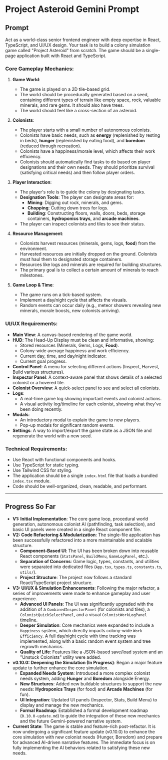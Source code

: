 # Project Asteroid Gemini Prompt

## Prompt

Act as a world-class senior frontend engineer with deep expertise in React, TypeScript, and UI/UX design. Your task is to build a colony simulation game called "Project Asteroid" from scratch. The game should be a single-page application built with React and TypeScript.

### Core Gameplay Mechanics:

1.  **Game World**:
    *   The game is played on a 2D tile-based grid.
    *   The world should be procedurally generated based on a seed, containing different types of terrain like empty space, rock, valuable minerals, and rare gems. It should also have trees.
    *   The world should feel like a cross-section of an asteroid.

2.  **Colonists**:
    *   The player starts with a small number of autonomous colonists.
    *   Colonists have basic needs, such as **energy** (replenished by resting in beds), **hunger** (replenished by eating food), and **boredom** (reduced through recreation).
    *   Colonists have a happiness/morale level, which affects their work efficiency.
    *   Colonists should automatically find tasks to do based on player designations and their own needs. They should prioritize survival (satisfying critical needs) and then follow player orders.

3.  **Player Interaction**:
    *   The player's role is to guide the colony by designating tasks.
    *   **Designation Tools**: The player can designate areas for:
        *   **Mining**: Digging out rock, minerals, and gems.
        *   **Chopping**: Cutting down trees for logs.
        *   **Building**: Constructing floors, walls, doors, beds, storage containers, **hydroponics trays**, and **arcade machines**.
    *   The player can inspect colonists and tiles to see their status.

4.  **Resource Management**:
    *   Colonists harvest resources (minerals, gems, logs, **food**) from the environment.
    *   Harvested resources are initially dropped on the ground. Colonists must haul them to designated storage containers.
    *   Resources like logs and minerals are required for building structures.
    *   The primary goal is to collect a certain amount of minerals to reach milestones.

5.  **Game Loop & Time**:
    *   The game runs on a tick-based system.
    *   Implement a day/night cycle that affects the visuals.
    *   Random events can occur daily (e.g., meteor showers revealing new minerals, morale boosts, new colonists arriving).

### UI/UX Requirements:

*   **Main View**: A canvas-based rendering of the game world.
*   **HUD**: The Head-Up Display must be clean and informative, showing:
    *   Stored resources (Minerals, Gems, Logs, **Food**).
    *   Colony-wide average happiness and work efficiency.
    *   Current day, time, and day/night indicator.
    *   Current goal progress.
*   **Control Panel**: A menu for selecting different actions (Inspect, Harvest, Build various structures).
*   **Inspector Panel**: A context-aware panel that shows details of a selected colonist or a hovered tile.
*   **Colonist Overview**: A quick-select panel to see and select all colonists.
*   **Logs**:
    *   A real-time game log showing important events and colonist actions.
    *   A visual activity log/timeline for each colonist, showing what they've been doing recently.
*   **Modals**:
    *   An introductory modal to explain the game to new players.
    *   Pop-up modals for significant random events.
*   **Settings**: A way to import/export the game state as a JSON file and regenerate the world with a new seed.

### Technical Requirements:

*   Use React with functional components and hooks.
*   Use TypeScript for static typing.
*   Use Tailwind CSS for styling.
*   The application should be a single `index.html` file that loads a bundled `index.tsx` module.
*   Code should be well-organized, clean, readable, and performant.

---

## Progress So Far

*   **V1: Initial Implementation**: The core game loop, procedural world generation, autonomous colonist AI (pathfinding, task selection), and basic UI panels were created in a single React component file.
*   **V2: Code Refactoring & Modularization**: The single-file application has been successfully refactored into a more maintainable and scalable structure.
    *   **Component-Based UI**: The UI has been broken down into reusable React components (`StatsPanel`, `BuildMenu`, `GameLogPanel`, etc.).
    *   **Separation of Concerns**: Game logic, types, constants, and utilities were separated into dedicated files (`App.tsx`, `types.ts`, `constants.ts`, `utils/`).
    *   **Project Structure**: The project now follows a standard React/TypeScript project structure.
*   **V3: UI/UX & Simulation Enhancements**: Following the major refactor, a series of improvements were made to enhance gameplay and user experience.
    *   **Advanced UI Panels**: The UI was significantly upgraded with the addition of a `CombinedInspectorPanel` (for colonists and tiles), a `ColonistQuickSelectPanel`, and a visual `ColonistWorkLogPanel` timeline.
    *   **Deeper Simulation**: Core mechanics were expanded to include a `Happiness` system, which directly impacts colony-wide `Work Efficiency`. A full day/night cycle with time tracking was implemented, along with a basic random event system and tree regrowth mechanics.
    *   **Quality of Life**: Features like a JSON-based save/load system and an "Unstuck Colonists" utility were added.
*   **v0.10.0: Deepening the Simulation (In Progress)**: Began a major feature update to further enhance the core simulation.
    *   **Expanded Needs System**: Introduced a more complex colonist needs system, adding **Hunger** and **Boredom** alongside Energy.
    *   **New Structures**: Added new buildable structures to support the new needs: **Hydroponics Trays** (for food) and **Arcade Machines** (for fun).
    *   **UI Integration**: Updated UI panels (Inspector, Stats, Build Menu) to display and manage the new mechanics.
    *   **Formal Roadmap**: Established a formal development roadmap (`0.10.0-update.md`) to guide the integration of these new mechanics and the future Gemini-powered narrative system.
*   **Current State**: The game is stable and feature-rich post-refactor. It is now undergoing a significant feature update (v0.10.0) to enhance the core simulation with new colonist needs (Hunger, Boredom) and prepare for advanced AI-driven narrative features. The immediate focus is on fully implementing the AI behaviors related to satisfying these new needs.